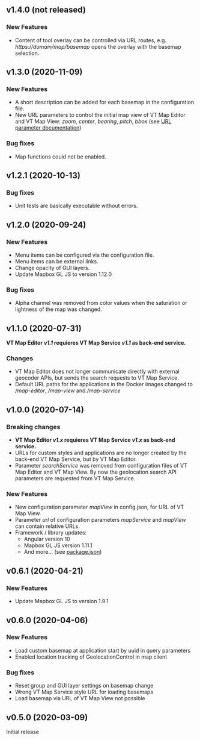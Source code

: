 ## v1.4.0 (not released)
### New Features
* Content of tool overlay can be controlled via URL routes, e.g. _https://domain/map/basemap_ opens the overlay with the basemap selection.

## v1.3.0 (2020-11-09)
### New Features
* A short description can be added for each basemap in the configuration file.
* New URL parameters to control the initial map view of VT Map Editor and VT Map View: _zoom_, _center_, _bearing_, _pitch_, _bbox_ (see [URL parameter documentation](docs/url_parameters.adoc))

### Bug fixes
* Map functions could not be enabled.

## v1.2.1 (2020-10-13)
### Bug fixes
* Unit tests are basically executable without errors.

## v1.2.0 (2020-09-24)
### New Features
* Menu items can be configured via the configuration file.
* Menu items can be external links.
* Change opacity of GUI layers.
* Update Mapbox GL JS to version 1.12.0

### Bug fixes
* Alpha channel was removed from color values when the saturation or lightness of the map was changed.

## v1.1.0 (2020-07-31)
__VT Map Editor _v1.1_ requieres VT Map Service _v1.1_ as back-end service.__
### Changes
* VT Map Editor does not longer communicate directly with external geocoder APIs, but sends the search requests to VT Map Service.
* Default URL paths for the applications in the Docker images changed to _/map-editor_, _/map-view_ and _/map-service_

## v1.0.0 (2020-07-14)
### Breaking changes
* __VT Map Editor _v1.x_ requieres VT Map Service _v1.x_ as back-end service.__
* URLs for custom styles and applications are no longer created by the back-end VT Map Service, but by VT Map Editor.
* Parameter _searchService_ was removed from configuration files of VT Map Editor and VT Map View. By now the geolocation search API parameters are requested from VT Map Service.

### New Features
* New configuration parameter _mapView_ in config.json, for URL of VT Map View.
* Parameter _url_ of configuration parameters _mapService_ and _mapView_ can contain relative URLs.
* Framework / library updates:
  * Angular version 10
  * Mapbox GL JS version 1.11.1
  * And more... (see [package.json](package.json))

## v0.6.1 (2020-04-21)
### New Features
* Update Mapbox GL JS to version 1.9.1

## v0.6.0 (2020-04-06)
### New Features
* Load custom basemap at application start by uuid in query parameters
* Enabled location tracking of GeolocationControl in map client

### Bug fixes
* Reset group and GUI layer settings on basemap change
* Wrong VT Map Service style URL for loading basemaps 
* Load basemap via URL of VT Map View not possible

## v0.5.0 (2020-03-09)
Initial release
